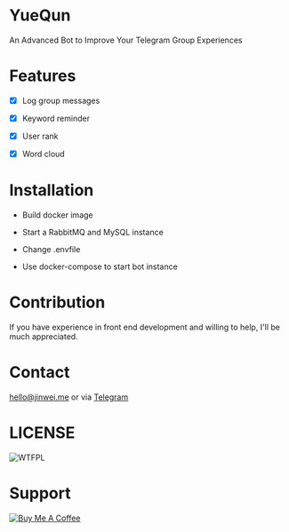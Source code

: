 # YueQun

An Advanced Bot to Improve Your Telegram Group Experiences

# Features

- [x] Log group messages

- [x] Keyword reminder

- [x] User rank

- [x] Word cloud

# Installation

+ Build docker image

+ Start a RabbitMQ and MySQL instance

+ Change .envfile

+ Use docker-compose to start bot instance

# Contribution

If you have experience in front end development and willing to help, I'll be much appreciated.

# Contact

hello@jinwei.me or via [Telegram](https://t.me/clarkzjw)

# LICENSE

![WTFPL](http://www.wtfpl.net/wp-content/uploads/2012/12/wtfpl-badge-4.png)

# Support

<a href="https://www.buymeacoffee.com/AuVnCxIZR" target="_blank"><img src="https://www.buymeacoffee.com/assets/img/custom_images/yellow_img.png" alt="Buy Me A Coffee" style="height: auto !important;width: auto !important;" ></a>
